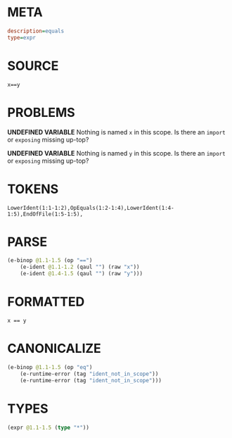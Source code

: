 # META
~~~ini
description=equals
type=expr
~~~
# SOURCE
~~~roc
x==y
~~~
# PROBLEMS
**UNDEFINED VARIABLE**
Nothing is named `x` in this scope.
Is there an `import` or `exposing` missing up-top?

**UNDEFINED VARIABLE**
Nothing is named `y` in this scope.
Is there an `import` or `exposing` missing up-top?

# TOKENS
~~~zig
LowerIdent(1:1-1:2),OpEquals(1:2-1:4),LowerIdent(1:4-1:5),EndOfFile(1:5-1:5),
~~~
# PARSE
~~~clojure
(e-binop @1.1-1.5 (op "==")
	(e-ident @1.1-1.2 (qaul "") (raw "x"))
	(e-ident @1.4-1.5 (qaul "") (raw "y")))
~~~
# FORMATTED
~~~roc
x == y
~~~
# CANONICALIZE
~~~clojure
(e-binop @1.1-1.5 (op "eq")
	(e-runtime-error (tag "ident_not_in_scope"))
	(e-runtime-error (tag "ident_not_in_scope")))
~~~
# TYPES
~~~clojure
(expr @1.1-1.5 (type "*"))
~~~

